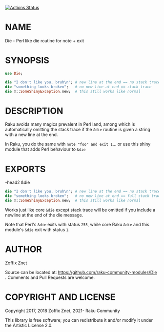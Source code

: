 [![Actions Status](https://github.com/raku-community-modules/Die/workflows/test/badge.svg)](https://github.com/raku-community-modules/Die/actions)

NAME
====

Die - Perl like die routine for note + exit

SYNOPSIS
========

```raku
use Die;

die "I don't like you, bruh\n"; # new line at the end == no stack trace
die "something looks broken";   # no new line at end == stack trace
die X::SomeShinyException.new;  # this still works like normal
```

DESCRIPTION
===========

Raku avoids many magics prevalent in Perl land, among which is automatically omitting the stack trace if the `&die` routine is given a string with a new line at the end.

In Raku, you do the same with `note "foo" and exit 1`... or use this shiny module that adds Perl behaviour to `&die`

EXPORTS
=======

-head2 &die

```raku
die "I don't like you, bruh\n"; # new line at the end == no stack trace
die "something looks broken";   # no new line at end == full stack trace
die X::SomeShinyException.new;  # this still works like normal
```

Works just like core `&die` except stack trace will be omitted if you include a newline at the end of the die message.

Note that Perl's `&die` exits with status `255`, while core Raku `&die` and this module's `&die` exit with status `1`.

AUTHOR
======

Zoffix Znet

Source can be located at: https://github.com/raku-community-modules/Die . Comments and Pull Requests are welcome.

COPYRIGHT AND LICENSE
=====================

Copyright 2017, 2018 Zoffix Znet, 2021- Raku Community

This library is free software; you can redistribute it and/or modify it under the Artistic License 2.0.

